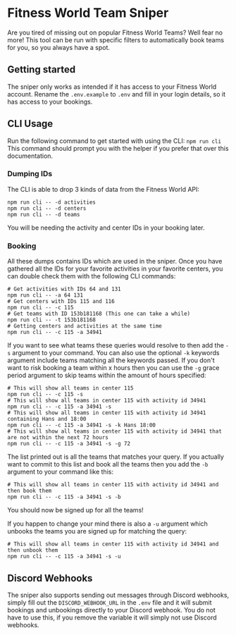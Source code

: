 # Fitness World Team Sniper
Are you tired of missing out on popular Fitness World Teams? Well fear no more! 
This tool can be run with specific filters to automatically book teams for you, so you always have a spot.

## Getting started
The sniper only works as intended if it has access to your Fitness World account. Rename the ``.env.example`` to ``.env`` and fill in your login details, so it has access to your bookings.

## CLI Usage
Run the following command to get started with using the CLI:
``npm run cli``
This command should prompt you with the helper if you prefer that over this documentation.

### Dumping IDs
The CLI is able to drop 3 kinds of data from the Fitness World API:
```
npm run cli -- -d activities
npm run cli -- -d centers
npm run cli -- -d teams
```
You will be needing the activity and center IDs in your booking later.

### Booking
All these dumps contains IDs which are used in the sniper. Once you have gathered all the IDs for your favorite activities in your favorite centers, you can double check them with the following CLI commands:
```
# Get activities with IDs 64 and 131
npm run cli -- -a 64 131
# Get centers with IDs 115 and 116
npm run cli -- -c 115
# Get teams with ID 153b181168 (This one can take a while)
npm run cli -- -t 153b181168
# Getting centers and activities at the same time
npm run cli -- -c 115 -a 34941
```

If you want to see what teams these queries would resolve to then add the ``-s`` argument to your command. You can also use the optional ``-k`` keywords argument include teams matching all the keywords passed. If you don't want to risk booking a team within x hours then you can use the ``-g`` grace period argument to skip teams within the amount of hours specified:

```
# This will show all teams in center 115
npm run cli -- -c 115 -s
# This will show all teams in center 115 with activity id 34941
npm run cli -- -c 115 -a 34941 -s
# This will show all teams in center 115 with activity id 34941 containing Hans and 18:00
npm run cli -- -c 115 -a 34941 -s -k Hans 18:00
# This will show all teams in center 115 with activity id 34941 that are not within the next 72 hours
npm run cli -- -c 115 -a 34941 -s -g 72
```

The list printed out is all the teams that matches your query. If you actually want to commit to this list and book all the teams then you add the ``-b`` argument to your command like this:
```
# This will show all teams in center 115 with activity id 34941 and then book them
npm run cli -- -c 115 -a 34941 -s -b
```

You should now be signed up for all the teams!

If you happen to change your mind there is also a ``-u`` argument which unbooks the teams you are signed up for matching the query:
```
# This will show all teams in center 115 with activity id 34941 and then unbook them
npm run cli -- -c 115 -a 34941 -s -u
```

## Discord Webhooks
The sniper also supports sending out messages through Discord webhooks, simply fill out the ``DISCORD_WEBHOOK_URL`` in the ``.env`` file and it will submit bookings and unbookings directly to your Discord webhook. You do not have to use this, if you remove the variable it will simply not use Discord webhooks.